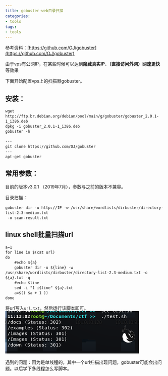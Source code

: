 ```yaml
---
title: gobuster-web目录扫描
categories:
- tools
tags:
- tools
---
```



参考资料：[https://github.com/OJ/gobuster](https://github.com/OJ/gobuster)

由于vps有公网IP，在某些时候可以达到**隐藏真实IP**、**（直接访问外网）网速更快**等效果

下面开始配置vps上的扫描器gobuster。

## 安装：

```
wget http://ftp.br.debian.org/debian/pool/main/g/gobuster/gobuster_2.0.1-1_i386.deb
dpkg -i gobuster_2.0.1-1_i386.deb
gobuster -h

---
git clone https://github.com/OJ/gobuster
---
apt-get gobuster
```
## 常用参数：

目前的版本v3.0.1 （2019年7月），参数与之前的版本不兼容。

目录扫描：
```
gobuster dir -u http://IP -w /usr/share/wordlists/dirbuster/directory-list-2.3-medium.txt
 -o scan-result.txt 
```
## linux shell批量扫描url

```shell
a=1
for line in $(cat url)
do
    #echo ${a}
    gobuster dir -u ${line} -w /usr/share/wordlists/dirbuster/directory-list-2.3-medium.txt -o ${a}.txt -q
    #echo $line
    sed -i "1 i$line" ${a}.txt
    a=$(( $a + 1 ))
done
```
将url写入`url.txt`，然后运行该脚本即可。
![22](https://raw.githubusercontent.com/Whale3070/Whale3070.github.io/master/images/07-31-11/22.PNG)

遇到的问题：因为是单线程的，其中一个url扫描出现问题，gobuster可能会出问题。以后学下多线程怎么写脚本。
